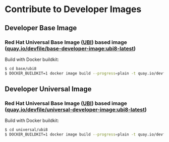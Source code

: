 Contribute to Developer Images
================

## Developer Base Image

### Red Hat Universal Base Image ([UBI](https://developers.redhat.com/articles/ubi-faq#)) based image ([quay.io/devfile/base-developer-image:ubi8-latest](https://quay.io/repository/devfile/base-developer-image/))

Build with Docker buildkit:

```bash
$ cd base/ubi8
$ DOCKER_BUILDKIT=1 docker image build --progress=plain -t quay.io/devfile/base-developer-image:ubi8-latest .
```

## Developer Universal Image

### Red Hat Universal Base Image ([UBI](https://developers.redhat.com/articles/ubi-faq#)) based image ([quay.io/devfile/universal-developer-image:ubi8-latest](https://quay.io/repository/devfile/universal-developer-image/))

Build with Docker buildkit:

```bash
$ cd universal/ubi8
$ DOCKER_BUILDKIT=1 docker image build --progress=plain -t quay.io/devfile/universal-developer-image:ubi8-latest .
```
